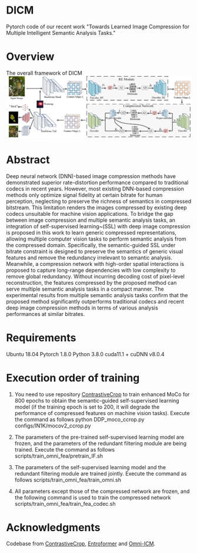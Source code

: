 # DICM
Pytorch code of our recent work "Towards Learned Image Compression for Multiple Intelligent Semantic Analysis Tasks."

# Overview
The overall framework of DICM![overview](https://github.com/Tongji-MIC-Lab/DICM/blob/main/overview.jpg)


# Abstract
Deep neural network (DNN)-based image compression methods have demonstrated superior rate-distortion performance compared to traditional codecs in recent years. However, most existing DNN-based compression methods only optimize signal fidelity at certain bitrate for human perception, neglecting to preserve the richness of semantics in compressed bitstream. This limitation renders the images compressed by existing deep codecs unsuitable for machine vision applications. To bridge the gap between image compression and multiple semantic analysis tasks, an integration of self-supervised learning~(SSL) with deep image compression is proposed in this work to learn generic compressed representations, allowing multiple computer vision tasks to perform semantic analysis from the compressed domain. Specifically, the semantic-guided SSL under bitrate constraint is designed to preserve the semantics of generic visual features and remove the redundancy irrelevant to semantic analysis. Meanwhile, a compression network with high-order spatial interactions is proposed to capture long-range dependencies with low complexity to remove global redundancy. Without incurring decoding cost of pixel-level reconstruction, the features compressed by the proposed method can serve multiple semantic analysis tasks in a compact manner. The experimental results from multiple semantic analysis tasks confirm that the proposed method significantly outperforms traditional codecs and recent deep image compression methods in terms of various analysis performances at similar bitrates.

# Requirements
   Ubuntu 18.04
   Pytorch 1.8.0
   Python 3.8.0
   cuda11.1 + cuDNN v8.0.4 

# Execution order of training
1. You need to use repository <a href="https://github.com/xyupeng/ContrastiveCrop">ContrastiveCrop</a> to train enhanced MoCo for 800 epochs to obtain the semantic-guided self-supervised learning model (if the training epoch is set to 200, it will degrade the performance of compressed features on machine vision tasks). Execute the command as follows
   python DDP_moco_ccrop.py configs/IN1K/mocov2_ccrop.py 

2. The parameters of the pre-trained self-supervised learning model are frozen, and the parameters of the redundant filtering module are being trained. Execute the command as follows
scripts/train_omni_fea/pretrain_IF.sh 

3. The parameters of the self-supervised learning model and the redundant filtering module are trained jointly. Execute the command as follows
scripts/train_omni_fea/train_omni.sh 

4. All parameters except those of the compressed network are frozen, and the following command is used to train the compressed network
scripts/train_omni_fea/train_fea_codec.sh 

# Acknowledgments
Codebase from <a href="https://github.com/xyupeng/ContrastiveCrop">ContrastiveCrop</a>, <a href="https://github.com/damo-cv/entroformer">Entroformer</a> and <a href="https://arxiv.org/abs/2207.01932">Omni-ICM</a>.
